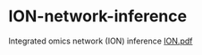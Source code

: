 # ION-network-inference
Integrated omics network (ION) inference
[ION.pdf](https://github.com/Surabhivj/ION-network-inference/files/8119527/ION.pdf)

